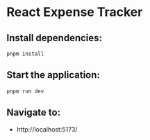 # React Expense Tracker

## Install dependencies:
```pnpm install```

## Start the application:
```pnpm run dev```

## Navigate to:
- http://localhost:5173/